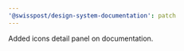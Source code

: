```yaml
---
'@swisspost/design-system-documentation': patch
---
```


Added icons detail panel on documentation.
